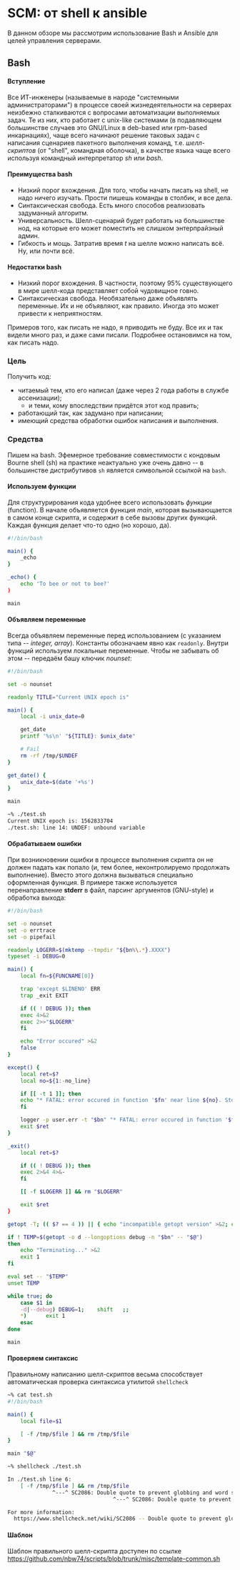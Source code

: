 SCM: от shell к ansible
=======================
В данном обзоре мы рассмотрим использование Bash и Ansible для целей управления серверами.
## Bash
#### Вступление
Все ИТ-инженеры (называемые в народе "системными администраторами") в процессе своей жизнедеятельности на серверах неизбежно сталкиваются с вопросами автоматизации выполняемых задач. Те из них, кто работает с unix-like системами (в подавляющем большинстве случаев это GNU/Linux в deb-based или rpm-based инкарнациях), чаще всего начинают решение таковых задач с написания сценариев пакетного выполнения команд, т.е. *шелл-скриптов* (от "shell", командная оболочка), в качестве языка чаще всего используя командный интерпретатор *sh* или *bash*.
#### Преимущества bash
+ Низкий порог вхождения. Для того, чтобы начать писать на shell, не надо ничего изучать. Прости пишешь команды в столбик, и все дела.
+ Синтаксическая свобода. Есть много способов реализовать задуманный алгоритм.
+ Универсальность. Шелл-сценарий будет работать на большинстве нод, на которые его может поместить не слишком энтерпрайзный админ.
+ Гибкость и мощь. Затратив время *t* на шелле можно написать всё. Ну, или почти всё.
#### Недостатки bash
+ Низкий порог вхождения. В частности, поэтому 95% существующего в мире шелл-кода представляет собой чудовищное говно.
+ Синтаксическая свобода. Необязательно даже объявлять переменные. Их и не объявляют, как правило. Иногда это может привести к неприятностям.

Примеров того, как писать не надо, я приводить не буду. Все их и так видели много раз, и даже сами писали. Подробнее остановимся на том, как писать надо.
### Цель
Получить код:
- читаемый тем, кто его написал (даже через 2 года работы в службе ассенизации);
  - и теми, кому впоследствии придётся этот код править;
- работающий так, как задумано при написании;
- имеющий средства обработки ошибок написания и выполнения.
### Средства
Пишем на bash. Эфемерное требование совместимости с кондовым Bourne shell (sh) на практике неактуально уже очень давно -- в большинстве дистрибутивов `sh` является символьной ссылкой на `bash`.
#### Используем функции
Для структурирования кода удобнее всего использовать *функции* (function). В начале объявляется функция *main*, которая вызывающается в самом конце скрипта, и содержит в себе вызовы других функций. Каждая функция делает что-то одно (но хорошо, да).
```sh
#!/bin/bash

main() {
    _echo
}

_echo() {
    echo 'To bee or not to bee?'
)

main
```
#### Объявляем переменные
Всегда объявляем переменные перед использованием (с указанием типа -- *integer, array*). Константы обозначаем явно как `readonly`. Внутри функций используем локальные переменные. Чтобы не забывать об этом -- передаём башу ключик *nounset*:
```sh
#!/bin/bash

set -o nounset

readonly TITLE="Current UNIX epoch is"

main() {
    local -i unix_date=0

    get_date
    printf '%s\n' "${TITLE}: $unix_date"

    # Fail
    rm -rf /tmp/$UNDEF
}

get_date() {
    unix_date=$(date '+%s')
}

main
```
```sh
~% ./test.sh
Current UNIX epoch is: 1562833704
./test.sh: line 14: UNDEF: unbound variable
```
#### Обрабатываем ошибки
При возникновении ошибки в процессе выполнения скрипта он не должен падать как попало (и, тем более, неконтролируемо продолжать выполнение). Вместо этого должна вызываться специально оформленная функция. В примере также используется перенаправление **stderr** в файл, парсинг аргументов (GNU-style) и обработка выхода:
```sh
#!/bin/bash

set -o nounset
set -o errtrace
set -o pipefail

readonly LOGERR=$(mktemp --tmpdir "${bn%\.*}.XXXX")
typeset -i DEBUG=0

main() {
    local fn=${FUNCNAME[0]}

    trap 'except $LINENO' ERR
    trap _exit EXIT

    if (( ! DEBUG )); then
	exec 4>&2
	exec 2>>"$LOGERR"
    fi

    echo "Error occured" >&2
    false
}

except() {
    local ret=$?
    local no=${1:-no_line}

    if [[ -t 1 ]]; then
	echo "* FATAL: error occured in function '$fn' near line ${no}. Stderr: '$(awk '$1=$1' ORS=' ' "${LOGERR}")'"
    fi

    logger -p user.err -t "$bn" "* FATAL: error occured in function '$fn' near line ${no}. Stderr: '$(awk '$1=$1' ORS=' ' "${LOGERR}")'"
    exit $ret
}

_exit()
    local ret=$?

    if (( ! DEBUG )); then
	exec 2>&4 4>&-
    fi

    [[ -f $LOGERR ]] && rm "$LOGERR"

    exit $ret
}

getopt -T; (( $? == 4 )) || { echo "incompatible getopt version" >&2; exit 4; }

if ! TEMP=$(getopt -o d --longoptions debug -n "$bn" -- "$@")
then
    echo "Terminating..." >&2
    exit 1
fi

eval set -- "$TEMP"
unset TEMP

while true; do
    case $1 in
	-d|--debug)	DEBUG=1;    shift   ;;
	*)		exit 1
    esac
done

main
```
#### Проверяем синтаксис
Правильному написанию шелл-скриптов весьма способствует автоматическая проверка синтаксиса утилитой `shellcheck`
```sh
~% cat test.sh
#!/bin/bash

main() {
    local file=$1

    [ -f /tmp/$file ] && rm /tmp/$file
}

main "$@"

~% shellcheck ./test.sh

In ./test.sh line 6:
    [ -f /tmp/$file ] && rm /tmp/$file
              ^---^ SC2086: Double quote to prevent globbing and word splitting.
                                 ^---^ SC2086: Double quote to prevent globbing and word splitting.

For more information:
  https://www.shellcheck.net/wiki/SC2086 -- Double quote to prevent globbing ...
```
#### Шаблон
Шаблон правильного шелл-скрипта доступен по ссылке https://github.com/nbw74/scripts/blob/trunk/misc/template-common.sh

